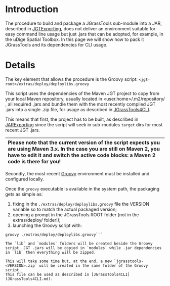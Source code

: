 

# Introduction #

The procedure to build and package a JGrassTools sub-module into a JAR, described in [JGTExporting](JGTExporting.md), does not deliver an environment suitable for easy command line usage but just .jars that can be adopted, for example, in the uDige Spatial Toolbox.
In this page we will show how to pack it JGrassTools and its dependencies for CLI usage.


# Details #

The key element that allows the procedure is the Groovy script:
`<jgt-root>/extras/deploy/deploylibs.groovy`

This script uses the dependencies of the Maven JGT project to copy from your local Maven repository, usually located in <user.home>/.m2/repository/ , all required .jars and bundle them with the most recently compiled JGT .jars into a single .zip file, for usage as described in [JGrassTools4CLI](JGrassTools4CLI.md).

This means that first, the project has to be built, as described in [JARExporting](JARExporting.md) since the script will seek in sub-modules `target` dirs for most recent JGT .jars.

|Please note that the current version of the script expects **you are using Maven 3.x**. In the case you are still on Maven 2, you have to edit it and switch the active code blocks: a Maven 2 code is there for you!|
|:--------------------------------------------------------------------------------------------------------------------------------------------------------------------------------------------------------------------|

Secondly, the most recent [Groovy](http://groovy.codehaus.org/Download) environment must be installed and configured locally.

Once the `groovy` executable is available in the system path, the packaging gets as simple as:
  1. fixing in the `./extras/deploy/deploylibs.groovy` file the VERSION variable so to match the actual packaged version;
  1. opening a prompt in the JGrassTools ROOT folder (not in the extras/deploy/ folder!);
  1. launching the Groovy script with:
```
groovy ./extras/deploy/deploylibs.groovy```

The `lib` and `modules` folders will be created beside the Groovy script. JGT .jars will be copied in `modules` while .jar dependencies in `lib` then everything will be zipped.

This will take some time but, at the end, a new `jgrasstools-<VERSION>.zip` will be created in the same folder of the Groovy script.
This file can be used as described in [JGrassTools4CLI](JGrassTools4CLI.md).